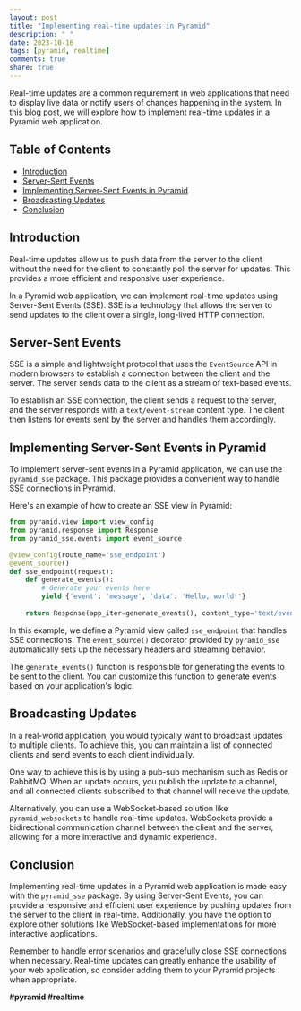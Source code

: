 ```yaml
---
layout: post
title: "Implementing real-time updates in Pyramid"
description: " "
date: 2023-10-16
tags: [pyramid, realtime]
comments: true
share: true
---
```


Real-time updates are a common requirement in web applications that need to display live data or notify users of changes happening in the system. In this blog post, we will explore how to implement real-time updates in a Pyramid web application.

## Table of Contents
- [Introduction](#introduction)
- [Server-Sent Events](#server-sent-events)
- [Implementing Server-Sent Events in Pyramid](#implementing-server-sent-events-in-pyramid)
- [Broadcasting Updates](#broadcasting-updates)
- [Conclusion](#conclusion)

## Introduction

Real-time updates allow us to push data from the server to the client without the need for the client to constantly poll the server for updates. This provides a more efficient and responsive user experience.

In a Pyramid web application, we can implement real-time updates using Server-Sent Events (SSE). SSE is a technology that allows the server to send updates to the client over a single, long-lived HTTP connection.

## Server-Sent Events

SSE is a simple and lightweight protocol that uses the `EventSource` API in modern browsers to establish a connection between the client and the server. The server sends data to the client as a stream of text-based events.

To establish an SSE connection, the client sends a request to the server, and the server responds with a `text/event-stream` content type. The client then listens for events sent by the server and handles them accordingly.

## Implementing Server-Sent Events in Pyramid

To implement server-sent events in a Pyramid application, we can use the `pyramid_sse` package. This package provides a convenient way to handle SSE connections in Pyramid.

Here's an example of how to create an SSE view in Pyramid:

```python
from pyramid.view import view_config
from pyramid.response import Response
from pyramid_sse.events import event_source

@view_config(route_name='sse_endpoint')
@event_source()
def sse_endpoint(request):
    def generate_events():
        # Generate your events here
        yield {'event': 'message', 'data': 'Hello, world!'}
    
    return Response(app_iter=generate_events(), content_type='text/event-stream')
```

In this example, we define a Pyramid view called `sse_endpoint` that handles SSE connections. The `event_source()` decorator provided by `pyramid_sse` automatically sets up the necessary headers and streaming behavior.

The `generate_events()` function is responsible for generating the events to be sent to the client. You can customize this function to generate events based on your application's logic.

## Broadcasting Updates

In a real-world application, you would typically want to broadcast updates to multiple clients. To achieve this, you can maintain a list of connected clients and send events to each client individually.

One way to achieve this is by using a pub-sub mechanism such as Redis or RabbitMQ. When an update occurs, you publish the update to a channel, and all connected clients subscribed to that channel will receive the update.

Alternatively, you can use a WebSocket-based solution like `pyramid_websockets` to handle real-time updates. WebSockets provide a bidirectional communication channel between the client and the server, allowing for a more interactive and dynamic experience.

## Conclusion

Implementing real-time updates in a Pyramid web application is made easy with the `pyramid_sse` package. By using Server-Sent Events, you can provide a responsive and efficient user experience by pushing updates from the server to the client in real-time. Additionally, you have the option to explore other solutions like WebSocket-based implementations for more interactive applications.

Remember to handle error scenarios and gracefully close SSE connections when necessary. Real-time updates can greatly enhance the usability of your web application, so consider adding them to your Pyramid projects when appropriate.

**#pyramid #realtime**